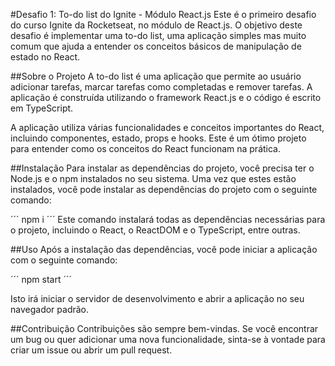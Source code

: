 #Desafio 1: To-do list do Ignite - Módulo React.js
Este é o primeiro desafio do curso Ignite da Rocketseat, no módulo de React.js. O objetivo deste desafio é implementar uma to-do list, uma aplicação simples mas muito comum que ajuda a entender os conceitos básicos de manipulação de estado no React.

##Sobre o Projeto
A to-do list é uma aplicação que permite ao usuário adicionar tarefas, marcar tarefas como completadas e remover tarefas. A aplicação é construída utilizando o framework React.js e o código é escrito em TypeScript.

A aplicação utiliza várias funcionalidades e conceitos importantes do React, incluindo componentes, estado, props e hooks. Este é um ótimo projeto para entender como os conceitos do React funcionam na prática.

##Instalação
Para instalar as dependências do projeto, você precisa ter o Node.js e o npm instalados no seu sistema. Uma vez que estes estão instalados, você pode instalar as dependências do projeto com o seguinte comando:

´´´
npm i
´´´
Este comando instalará todas as dependências necessárias para o projeto, incluindo o React, o ReactDOM e o TypeScript, entre outras.

##Uso
Após a instalação das dependências, você pode iniciar a aplicação com o seguinte comando:

´´´
npm start
´´´

Isto irá iniciar o servidor de desenvolvimento e abrir a aplicação no seu navegador padrão.

##Contribuição
Contribuições são sempre bem-vindas. Se você encontrar um bug ou quer adicionar uma nova funcionalidade, sinta-se à vontade para criar um issue ou abrir um pull request.
